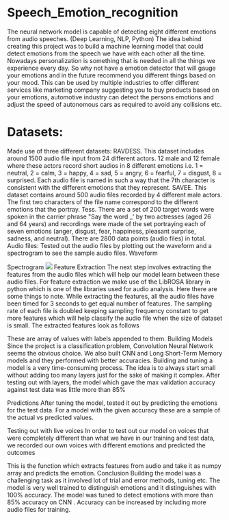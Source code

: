 # Speech_Emotion_recognition
The neural network model is capable of detecting eight different emotions from audio speeches. (Deep Learning, NLP, Python)
The idea behind creating this project was to build a machine learning model that could detect emotions from the speech we have with each other all the time. Nowadays personalization is something that is needed in all the things we experience every day.
So why not have a emotion detector that will gauge your emotions and in the future recommend you different things based on your mood. This can be used by multiple industries to offer different services like marketing company suggesting you to buy products based on your emotions, automotive industry can detect the persons emotions and adjust the speed of autonomous cars as required to avoid any collisions etc.
# Datasets:
Made use of three different datasets:
RAVDESS. This dataset includes around 1500 audio file input from 24 different actors. 12 male and 12 female where these actors record short audios in 8 different emotions i.e. 1 = neutral, 2 = calm, 3 = happy, 4 = sad, 5 = angry, 6 = fearful, 7 = disgust, 8 = surprised. Each audio file is named in such a way that the 7th character is consistent with the different emotions that they represent.
SAVEE. This dataset contains around 500 audio files recorded by 4 different male actors. The first two characters of the file name correspond to the different emotions that the portray.
Tess. There are a set of 200 target words were spoken in the carrier phrase "Say the word _' by two actresses (aged 26 and 64 years) and recordings were made of the set portraying each of seven emotions (anger, disgust, fear, happiness, pleasant surprise, sadness, and neutral). There are 2800 data points (audio files) in total.
Audio files:
Tested out the audio files by plotting out the waveform and a spectrogram to see the sample audio files.
Waveform  

Spectrogram
![](images/cnn_acc_and_..png?raw=true)
Feature Extraction
The next step involves extracting the features from the audio files which will help our model learn between these audio files. For feature extraction we make use of the LibROSA library in python which is one of the libraries used for audio analysis.
 Here there are some things to note. While extracting the features, all the audio files have been timed for 3 seconds to get equal number of features.
The sampling rate of each file is doubled keeping sampling frequency constant to get more features which will help classify the audio file when the size of dataset is small.
The extracted features look as follows
 
These are array of values with labels appended to them.
Building Models
Since the project is a classification problem, Convolution Neural Network seems the obvious choice. We also built CNN and Long Short-Term Memory models and they performed with better accuracies.
Building and tuning a model is a very time-consuming process. The idea is to always start small without adding too many layers just for the sake of making it complex. After testing out with layers, the model which gave the max validation accuracy against test data was little more than 85%

                     
Predictions
After tuning the model, tested it out by predicting the emotions for the test data. For a model with the given accuracy these are a sample of the actual vs predicted values.

 
Testing out with live voices
In order to test out our model on voices that were completely different than what we have in our training and test data, we recorded our own voices with different emotions and predicted the outcomes 

 
This is the function which extracts features from audio and take it as numpy array and predicts the emotion.
Conclusion
Building the model was a challenging task as it involved lot of trial and error methods, tuning etc. The model is very well trained to distinguish emotions and it distinguishes with 100% accuracy. The model was tuned to detect emotions with more than 85% accuracy on CNN . Accuracy can be increased by including more audio files for training.
